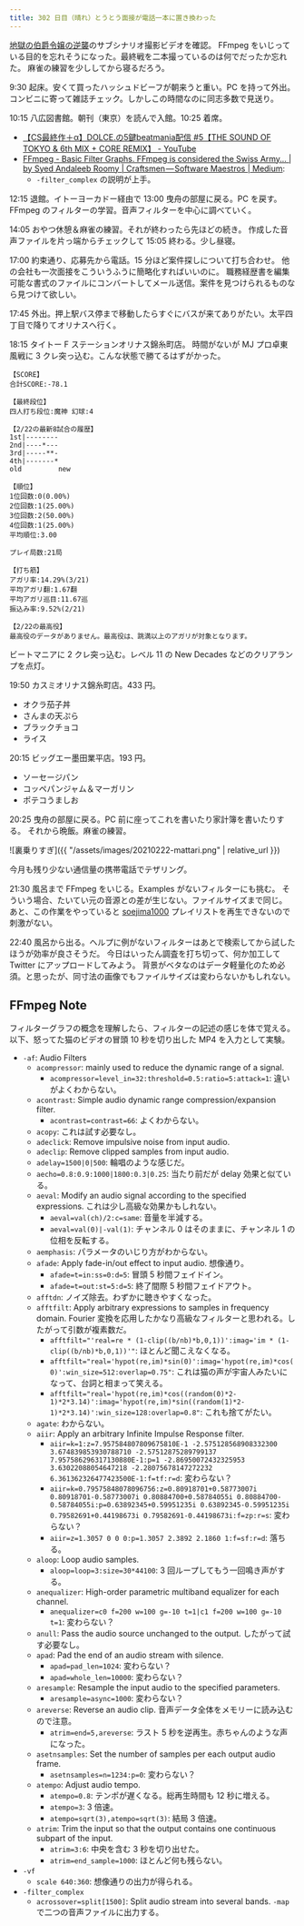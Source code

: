 ```yaml
---
title: 302 日目（晴れ）とうとう面接が電話一本に置き換わった
---
```


[地獄の伯爵令嬢の逆襲][bshf21a]のサブシナリオ撮影ビデオを確認。
FFmpeg をいじっている目的を忘れそうになった。最終戦を二本撮っているのは何でだったか忘れた。
麻雀の練習を少ししてから寝るだろう。

9:30 起床。安くて買ったハッシュドビーフが朝来うと重い。PC を持って外出。
コンビニに寄って雑誌チェック。しかしこの時間なのに同志多数で見送り。

10:15 八広図書館。朝刊（東京）を読んで入館。10:25 着席。

* [【CS最終作＋α】DOLCE.の5鍵beatmania配信 &#x23;5【THE SOUND OF TOKYO & 6th MIX + CORE REMIX】 - YouTube](https://www.youtube.com/watch?v=ShrAeac3JOw)
* [FFmpeg - Basic Filter Graphs. FFmpeg is considered the Swiss Army… &vert; by Syed Andaleeb Roomy &vert; Craftsmen — Software Maestros &vert; Medium](https://medium.com/craftsmenltd/ffmpeg-basic-filter-graphs-74f287dc104e):
  * `-filter_complex` の説明が上手。

12:15 退館。イトーヨーカドー経由で 13:00 曳舟の部屋に戻る。PC を戻す。
FFmpeg のフィルターの学習。音声フィルターを中心に調べていく。

14:05 おやつ休憩＆麻雀の練習。それが終わったら先ほどの続き。
作成した音声ファイルを片っ端からチェックして 15:05 終わる。少し昼寝。

17:00 約束通り、応募先から電話。15 分ほど案件探しについて打ち合わせ。
他の会社も一次面接をこういうふうに簡略化すればいいのに。
職務経歴書を編集可能な書式のファイルにコンバートしてメール送信。案件を見つけられるものなら見つけて欲しい。

17:45 外出。押上駅バス停まで移動したらすぐにバスが来てありがたい。太平四丁目で降りてオリナスへ行く。

18:15 タイトー F ステーションオリナス錦糸町店。
時間がないが MJ プロ卓東風戦に 3 クレ突っ込む。こんな状態で勝てるはずがかった。

```text
【SCORE】
合計SCORE:-78.1

【最終段位】
四人打ち段位:魔神 幻球:4

【2/22の最新8試合の履歴】
1st|--------
2nd|----*---
3rd|-----**-
4th|-------*
old         new

【順位】
1位回数:0(0.00%)
2位回数:1(25.00%)
3位回数:2(50.00%)
4位回数:1(25.00%)
平均順位:3.00

プレイ局数:21局

【打ち筋】
アガリ率:14.29%(3/21)
平均アガリ翻:1.67翻
平均アガリ巡目:11.67巡
振込み率:9.52%(2/21)

【2/22の最高役】
最高役のデータがありません。最高役は、跳満以上のアガリが対象となります。
```

ビートマニアに 2 クレ突っ込む。レベル 11 の New Decades などのクリアランプを点灯。

19:50 カスミオリナス錦糸町店。433 円。

* オクラ茄子丼
* さんまの天ぷら
* ブラックチョコ
* ライス

20:15 ビッグエー墨田業平店。193 円。

* ソーセージパン
* コッペパンジャム＆マーガリン
* ポテコうましお

20:25 曳舟の部屋に戻る。PC 前に座ってこれを書いたり家計簿を書いたりする。
それから晩飯。麻雀の練習。

![裏乗りすぎ]({{ "/assets/images/20210222-mattari.png" | relative_url }})

今月も残り少ない通信量の携帯電話でテザリング。

21:30 風呂まで FFmpeg をいじる。Examples がないフィルターにも挑む。
そういう場合、たいてい元の音源との差が生じない。ファイルサイズまで同じ。
あと、この作業をやっていると [soejima1000] プレイリストを再生できないので刺激がない。

22:40 風呂から出る。ヘルプに例がないフィルターはあとで検索してから試したほうが効率が良さそうだ。
今日はいったん調査を打ち切って、何か加工して Twitter にアップロードしてみよう。
背景がベタなのはデータ軽量化のため必須。と思ったが、同寸法の画像でもファイルサイズは変わらないかもしれない。

## FFmpeg Note

フィルターグラフの概念を理解したら、フィルターの記述の感じを体で覚える。
以下、怒ってた猫のビデオの冒頭 10 秒を切り出した MP4 を入力として実験。

* `-af`: Audio Filters
  * `acompressor`: mainly used to reduce the dynamic range of a signal.
    * `acompressor=level_in=32:threshold=0.5:ratio=5:attack=1`: 違いがよくわからない。
  * `acontrast`: Simple audio dynamic range compression/expansion filter.
    * `acontrast=contrast=66`: よくわからない。
  * `acopy`: これは試す必要なし。
  * `adeclick`: Remove impulsive noise from input audio.
  * `adeclip`: Remove clipped samples from input audio.
  * `adelay=1500|0|500`: 輪唱のような感じだ。
  * `aecho=0.8:0.9:1000|1800:0.3|0.25`: 当たり前だが delay 効果と似ている。
  * `aeval`: Modify an audio signal according to the specified expressions. これは少し高級な効果かもしれない。
    * `aeval=val(ch)/2:c=same`: 音量を半減する。
    * `aeval=val(0)|-val(1)`: チャンネル 0 はそのままに、チャンネル 1 の位相を反転する。
  * `aemphasis`: パラメータのいじり方がわからない。
  * `afade`: Apply fade-in/out effect to input audio. 想像通り。
    * `afade=t=in:ss=0:d=5`: 冒頭 5 秒間フェイドイン。
    * `afade=t=out:st=5:d=5`: 終了間際 5 秒間フェイドアウト。
  * `afftdn`: ノイズ除去。わずかに聴きやすくなった。
  * `afftfilt`: Apply arbitrary expressions to samples in frequency domain.
    Fourier 変換を応用したかなり高級なフィルターと思われる。したがって引数が複素数だ。
    * `afftfilt="'real=re * (1-clip((b/nb)*b,0,1))':imag='im * (1-clip((b/nb)*b,0,1))'"`: ほとんど聞こえなくなる。
    * `afftfilt="real='hypot(re,im)*sin(0)':imag='hypot(re,im)*cos(0)':win_size=512:overlap=0.75"`: これは猫の声が宇宙人みたいになって、台詞と相まって笑える。
    * `afftfilt="real='hypot(re,im)*cos((random(0)*2-1)*2*3.14)':imag='hypot(re,im)*sin((random(1)*2-1)*2*3.14)':win_size=128:overlap=0.8"`: これも捨てがたい。
  * `agate`: わからない。
  * `aiir`: Apply an arbitrary Infinite Impulse Response filter.
    * `aiir=k=1:z=7.957584807809675810E-1 -2.575128568908332300 3.674839853930788710 -2.57512875289799137 7.957586296317130880E-1:p=1 -2.86950072432325953 3.63022088054647218 -2.28075678147272232 6.361362326477423500E-1:f=tf:r=d`: 変わらない？
    * `aiir=k=0.79575848078096756:z=0.80918701+0.58773007i 0.80918701-0.58773007i 0.80884700+0.58784055i 0.80884700-0.58784055i:p=0.63892345+0.59951235i 0.63892345-0.59951235i 0.79582691+0.44198673i 0.79582691-0.44198673i:f=zp:r=s`: 変わらない？
    * `aiir=z=1.3057 0 0 0:p=1.3057 2.3892 2.1860 1:f=sf:r=d`: 落ちる。
  * `aloop`: Loop audio samples.
    * `aloop=loop=3:size=30*44100`: 3 回ループしてもう一回鳴き声がする。
  * `anequalizer`: High-order parametric multiband equalizer for each channel.
    * `anequalizer=c0 f=200 w=100 g=-10 t=1|c1 f=200 w=100 g=-10 t=1`: 変わらない？
  * `anull`: Pass the audio source unchanged to the output. したがって試す必要なし。
  * `apad`: Pad the end of an audio stream with silence.
    * `apad=pad_len=1024`: 変わらない？
    * `apad=whole_len=10000`: 変わらない？
  * `aresample`: Resample the input audio to the specified parameters.
    * `aresample=async=1000`: 変わらない？
  * `areverse`: Reverse an audio clip. 音声データ全体をメモリーに読み込むので注意。
    * `atrim=end=5,areverse`: ラスト 5 秒を逆再生。赤ちゃんのような声になった。
  * `asetnsamples`: Set the number of samples per each output audio frame.
    * `asetnsamples=n=1234:p=0`: 変わらない？
  * `atempo`: Adjust audio tempo.
    * `atempo=0.8`: テンポが遅くなる。総再生時間も 12 秒に増える。
    * `atempo=3`: 3 倍速。
    * `atempo=sqrt(3),atempo=sqrt(3)`: 結局 3 倍速。
  * `atrim`: Trim the input so that the output contains one continuous subpart of the input.
    * `atrim=3:6`: 中央を含む 3 秒を切り出せた。
    * `atrim=end_sample=1000`: ほとんど何も残らない。
* `-vf`
  * `scale 640:360`: 想像通りの出力が得られる。
* `-filter_complex`
  * `acrossover=split[1500]`: Split audio stream into several bands. `-map` で二つの音声ファイルに出力する。

[bshf21a]: https://www.freem.ne.jp/win/game/24805
[soejima1000]: https://www.youtube.com/user/soejima1000/videos
